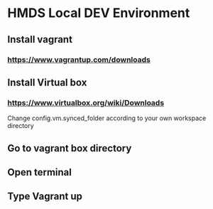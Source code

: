 # HMDS Local DEV Environment

## Install vagrant
### https://www.vagrantup.com/downloads

## Install Virtual box
### https://www.virtualbox.org/wiki/Downloads

Change config.vm.synced_folder according to your own workspace directory

## Go to vagrant box directory
## Open terminal
## Type Vagrant up

